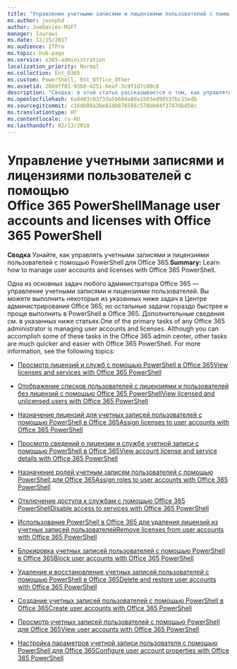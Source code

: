 ```yaml
---
title: "Управление учетными записями и лицензиями пользователей с помощью Office 365 PowerShell"
ms.author: josephd
author: JoeDavies-MSFT
manager: laurawi
ms.date: 12/15/2017
ms.audience: ITPro
ms.topic: hub-page
ms.service: o365-administration
localization_priority: Normal
ms.collection: Ent_O365
ms.custom: PowerShell, Ent_Office_Other
ms.assetid: 26b9ff81-93b0-4251-beaf-3c9f1d7c80c8
description: "Сводка: в этой статье рассказывается о том, как управлять учетными записями и лицензиями пользователей с помощью PowerShell в Office 365."
ms.openlocfilehash: 6a8403c03733a5b604a8da1503ed98537bc15edb
ms.sourcegitcommit: c16db80a2be81db876566c578bb04f3747dbd50c
ms.translationtype: HT
ms.contentlocale: ru-RU
ms.lasthandoff: 02/13/2018
---
```

# <a name="manage-user-accounts-and-licenses-with-office-365-powershell"></a><span data-ttu-id="23723-103">Управление учетными записями и лицензиями пользователей с помощью Office 365 PowerShell</span><span class="sxs-lookup"><span data-stu-id="23723-103">Manage user accounts and licenses with Office 365 PowerShell</span></span>

 <span data-ttu-id="23723-104">**Сводка** Узнайте, как управлять учетными записями и лицензиями пользователей с помощью PowerShell для Office 365.</span><span class="sxs-lookup"><span data-stu-id="23723-104">**Summary:** Learn how to manage user accounts and licenses with Office 365 PowerShell.</span></span>
  
<span data-ttu-id="23723-p101">Одна из основных задач любого администратора Office 365 — управление учетными записями и лицензиями пользователей. Вы можете выполнить некоторые из указанных ниже задач в Центре администрирования Office 365, но остальные задачи гораздо быстрее и проще выполнить в PowerShell в Office 365. Дополнительные сведения см. в указанных ниже статьях.</span><span class="sxs-lookup"><span data-stu-id="23723-p101">One of the primary tasks of any Office 365 administrator is managing user accounts and licenses. Although you can accomplish some of these tasks in the Office 365 admin center, other tasks are much quicker and easier with Office 365 PowerShell. For more information, see the following topics:</span></span>
  
- [<span data-ttu-id="23723-108">Просмотр лицензий и служб с помощью PowerShell в Office 365</span><span class="sxs-lookup"><span data-stu-id="23723-108">View licenses and services with Office 365 PowerShell</span></span>](view-licenses-and-services-with-office-365-powershell.md)
    
- [<span data-ttu-id="23723-109">Отображение списков пользователей с лицензиями и пользователей без лицензий с помощью Office 365 PowerShell</span><span class="sxs-lookup"><span data-stu-id="23723-109">View licensed and unlicensed users with Office 365 PowerShell</span></span>](view-licensed-and-unlicensed-users-with-office-365-powershell.md)
    
- [<span data-ttu-id="23723-110">Назначение лицензий для учетных записей пользователей с помощью PowerShell в Office 365</span><span class="sxs-lookup"><span data-stu-id="23723-110">Assign licenses to user accounts with Office 365 PowerShell</span></span>](assign-licenses-to-user-accounts-with-office-365-powershell.md)
    
- [<span data-ttu-id="23723-111">Просмотр сведений о лицензии и службе учетной записи с помощью PowerShell в Office 365</span><span class="sxs-lookup"><span data-stu-id="23723-111">View account license and service details with Office 365 PowerShell</span></span>](view-account-license-and-service-details-with-office-365-powershell.md)
    
- [<span data-ttu-id="23723-112">Назначение ролей учетным записям пользователей с помощью PowerShell для Office 365</span><span class="sxs-lookup"><span data-stu-id="23723-112">Assign roles to user accounts with Office 365 PowerShell</span></span>](assign-roles-to-user-accounts-with-office-365-powershell.md)
    
- [<span data-ttu-id="23723-113">Отключение доступа к службам с помощью Office 365 PowerShell</span><span class="sxs-lookup"><span data-stu-id="23723-113">Disable access to services with Office 365 PowerShell</span></span>](disable-access-to-services-with-office-365-powershell.md)
    
- [<span data-ttu-id="23723-114">Использование PowerShell в Office 365 для удаления лицензий из учетных записей пользователей</span><span class="sxs-lookup"><span data-stu-id="23723-114">Remove licenses from user accounts with Office 365 PowerShell</span></span>](remove-licenses-from-user-accounts-with-office-365-powershell.md)
    
- [<span data-ttu-id="23723-115">Блокировка учетных записей пользователей с помощью PowerShell в Office 365</span><span class="sxs-lookup"><span data-stu-id="23723-115">Block user accounts with Office 365 PowerShell</span></span>](block-user-accounts-with-office-365-powershell.md)
    
- [<span data-ttu-id="23723-116">Удаление и восстановление учетных записей пользователей с помощью PowerShell в Office 365</span><span class="sxs-lookup"><span data-stu-id="23723-116">Delete and restore user accounts with Office 365 PowerShell</span></span>](delete-and-restore-user-accounts-with-office-365-powershell.md)
    
- [<span data-ttu-id="23723-117">Создание учетных записей пользователей с помощью PowerShell в Office 365</span><span class="sxs-lookup"><span data-stu-id="23723-117">Create user accounts with Office 365 PowerShell</span></span>](create-user-accounts-with-office-365-powershell.md)
    
- [<span data-ttu-id="23723-118">Просмотр учетных записей пользователей с помощью PowerShell для Office 365</span><span class="sxs-lookup"><span data-stu-id="23723-118">View user accounts with Office 365 PowerShell</span></span>](view-user-accounts-with-office-365-powershell.md)
    
- [<span data-ttu-id="23723-119">Настройка параметров учетной записи пользователя с помощью PowerShell для Office 365</span><span class="sxs-lookup"><span data-stu-id="23723-119">Configure user account properties with Office 365 PowerShell</span></span>](configure-user-account-properties-with-office-365-powershell.md)
    

